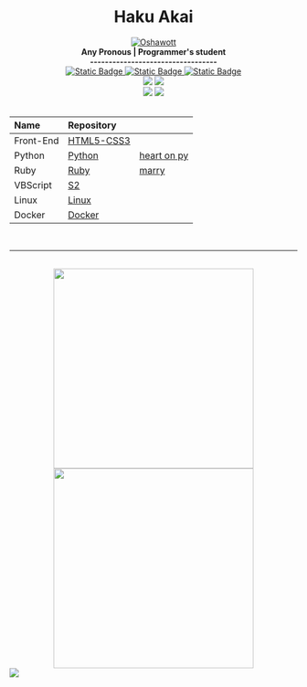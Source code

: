 <h1 align="center">Haku Akai</h1>

<div align="center">
    <a href="https://pokemondb.net/pokedex/oshawott"><img src="https://img.pokemondb.net/sprites/black-white-2/anim/shiny/oshawott.gif" alt="Oshawott"></a> <br>
    <b> Any Pronous | Programmer's student </b> <br>
    <b> ---------------------------------- </b> <br>
    <a href="https://www.dio.me/users/juhh1956">
        <img alt="Static Badge" src="https://img.shields.io/badge/DIO-blue?style=for-the-badge">
    </a>
    <a href="https://www.linkedin.com/in/hakuakai/">
        <img alt="Static Badge" src="https://img.shields.io/badge/linkedin-blue?style=for-the-badge">
    </a>
    <a href="https://www.canva.com/design/DAFhbIVJ4KY/9t40VDRbjESX_aDW0o78kw/view?utm_content=DAFhbIVJ4KY&utm_campaign=designshare&utm_medium=link&utm_source=publishsharelink">
        <img alt="Static Badge" src="https://img.shields.io/badge/me-blue?style=for-the-badge">
    </a> <br>
    <img src="https://img.shields.io/badge/HTML5-black?style=for-the-badge&logo=HTML5&logoColor=blue" />
    <img src="https://img.shields.io/badge/CSS3-black?style=for-the-badge&logo=CSS3&logoColor=blue" /> <br>
    <img src="https://img.shields.io/badge/Linux-black?style=for-the-badge&logo=Linux&logoColor=blue" /> 
    <img src="https://img.shields.io/badge/Docker-black?style=for-the-badge&logo=Docker&logoColor=blue" /> 
    <br> <br>
    <table>
        <thead>
            <tr align="left">
                <th>Name</th>
                <th>Repository</th>
                <th></th>
            </tr>
        </thead>
    <tbody align="left">
        <tr>
            <td>Front-End</td>
            <td>
                <a href="https://github.com/HakuAkai/HTML5-CSS3.git">HTML5-CSS3</a>
            </td>
            <td>
            </td>           
        </tr>
        <tr>
            <td>Python</td>
            <td>
                <a href="https://github.com/HakuAkai/Python.git">Python</a>
            </td>
            <td>
                <a href="https://github.com/HakuAkai/heart-on-py.git">heart on py</a>
            </td> 
        </tr>
        <tr>
            <td>Ruby</td>
            <td>
                <a href="https://github.com/HakuAkai/Ruby.git">Ruby</a>
            </td> 
            <td>
                <a href="https://github.com/HakuAkai/marry.git">marry</a>
            </td> 
        </tr>
        <!-- <tr>
            <td>Golang</td>
            <td>
                <a href="https://github.com/HakuAkai/Golang.git">Golang</a>
            </td>  
        </tr> -->
        <tr>
            <td>VBScript</td>
            <td>
                <a href="https://github.com/HakuAkai/S2.git">S2</a>
            </td> 
            <td>
            </td> 
        </tr>
        <tr>
            <td>Linux</td>
            <td>
                <a href="https://github.com/HakuAkai/Linux.git">Linux</a>
            </td> 
            <td>
            </td> 
        </tr>
        <tr>
            <td>Docker</td>
            <td>
                <a href="https://github.com/HakuAkai/Docker.git">Docker</a>
            </td> 
            <td>
            </td> 
        </tr>
    </tbody>
    <tfoot></tfoot>
    </table>
</div>
<br>
<hr>
<div align="center" style="display: inline-block"><br>
    <img width="350" src="https://github-readme-stats.vercel.app/api/top-langs/?username=hakuakai&layout=compact&theme=transparent&hide_border=true"/>
    <img width="350" src="https://github-readme-stats.vercel.app/api?username=hakuakai&count_private=true&layout=compact&theme=transparent&hide_border=true"/> 
</div>
<br>
<div align="center" style="display: inline-block">
    <img src="https://streak-stats.demolab.com/?user=HakuAkai&theme=transparent&color=blue&background=000&border=0525B3&dates=FFF"/>
</div>

